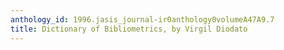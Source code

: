 ```yaml
---
anthology_id: 1996.jasis_journal-ir0anthology0volumeA47A9.7
title: Dictionary of Bibliometrics, by Virgil Diodato
---
```

